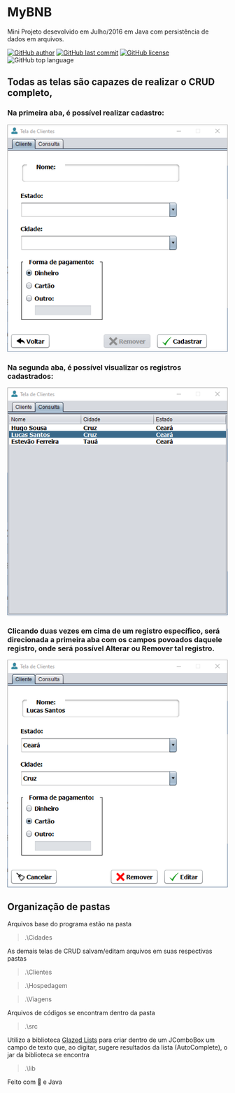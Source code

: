 # MyBNB
Mini Projeto desevolvido em Julho/2016 em Java com persistência de dados em arquivos.

[![GitHub author](https://img.shields.io/badge/author-lucas26xd-blue?style=for-the-badge)](https://github.com/lucas26xd)
[![GitHub last commit](https://img.shields.io/github/last-commit/lucas26xd/mybnb?color=blue&style=for-the-badge)](../../commits/master)
[![GitHub license](https://img.shields.io/github/license/lucas26xd/mybnb?color=blue&style=for-the-badge)](LICENSE)
![GitHub top language](https://img.shields.io/github/languages/top/lucas26xd/mybnb?color=blue&style=for-the-badge)


## Todas as telas são capazes de realizar o CRUD completo,
### Na primeira aba, é possível realizar cadastro:
![Tela cadastro](https://raw.githubusercontent.com/lucas26xd/MyBNB/main/src/Imagens/print_TelaClientes_cadastro.png?token=GHSAT0AAAAAACB64CEUW5GJNFVVZKMJRLCEZCSL5GQ)

### Na segunda aba, é possível visualizar os registros cadastrados:
![Tela consulta](https://raw.githubusercontent.com/lucas26xd/MyBNB/main/src/Imagens/print_TelaClientes_consulta.png?token=GHSAT0AAAAAACB64CEVYTMPS525UAJ3EIVAZCSL5QA)

### Clicando duas vezes em cima de um registro específico, será direcionada a primeira aba com os campos povoados daquele registro, onde será possível Alterar ou Remover tal registro.
![Tela edição](https://raw.githubusercontent.com/lucas26xd/MyBNB/main/src/Imagens/print_TelaClientes_edi%C3%A7%C3%A3o.png?token=GHSAT0AAAAAACB64CEV5XKDZ7HY4MBIZ2JWZCSL5RQ)

## Organização de pastas
Arquivos base do programa estão na pasta 
> .\Cidades

As demais telas de CRUD salvam/editam arquivos em suas respectivas pastas
> .\Clientes

> .\Hospedagem

> .\Viagens

Arquivos de códigos se encontram dentro da pasta
> .\src

Utilizo a biblioteca [Glazed Lists](https://glazedlists.github.io/glazedlists-tutorial/) para criar dentro de um JComboBox um campo de texto que, ao digitar, sugere resultados da lista (AutoComplete), o jar da biblioteca se encontra
> .\lib

Feito com 💙 e Java